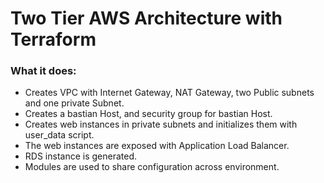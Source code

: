 # Two Tier AWS Architecture with Terraform

### What it does:

- Creates VPC with Internet Gateway, NAT Gateway, two Public subnets and one private Subnet.
- Creates a bastian Host, and security group for bastian Host.
- Creates web instances in private subnets and initializes them with user_data script.
- The web instances are exposed with Application Load Balancer.
- RDS instance is generated.
- Modules are used to share configuration across environment.
